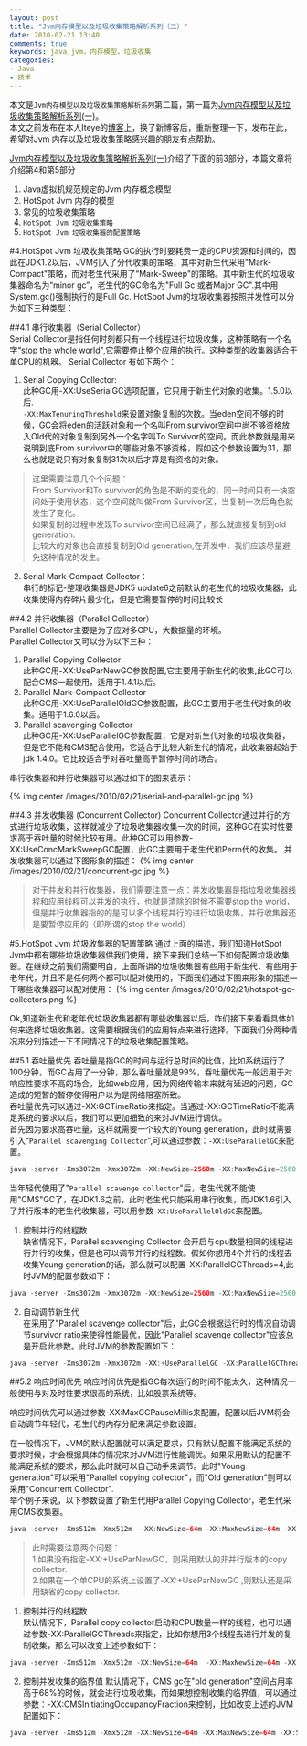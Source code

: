 ```yaml
---
layout: post
title: "Jvm内存模型以及垃圾收集策略解析系列（二）"
date: 2010-02-21 13:40
comments: true
keywords: java,jvm，内存模型，垃圾收集
categories: 
- Java
- 技术
---
```


本文是`Jvm内存模型以及垃圾收集策略解析系列`第二篇，第一篇为[Jvm内存模型以及垃圾收集策略解析系列(一)](/blog/2010/02/21/jvm-memory-and-gc/)。  
本文之前发布在本人Iteye的[博客](http://xmuzyq.iteye.com)上，换了新博客后，重新整理一下，发布在此，希望对Jvm 内存以及垃圾收集策略感兴趣的朋友有点帮助。 

[Jvm内存模型以及垃圾收集策略解析系列(一)](/blog/2010/02/21/jvm-memory-and-gc/)介绍了下面的前3部分，本篇文章将介绍第4和第5部分  

1. Java虚拟机规范规定的Jvm 内存概念模型
2. HotSpot Jvm 内存的模型
3. 常见的垃圾收集策略
4. `HotSpot Jvm 垃圾收集策略`
5. `HotSpot Jvm 垃圾收集器的配置策略`

#4.HotSpot Jvm 垃圾收集策略
GC的执行时要耗费一定的CPU资源和时间的，因此在JDK1.2以后，JVM引入了分代收集的策略，其中对新生代采用"Mark-Compact"策略，而对老生代采用了“Mark-Sweep"的策略。其中新生代的垃圾收集器命名为“minor gc”，老生代的GC命名为"Full Gc 或者Major GC".其中用System.gc()强制执行的是Full Gc.
HotSpot Jvm的垃圾收集器按照并发性可以分为如下三种类型：

<!-- more -->

##4.1 串行收集器（Serial Collector）  
Serial Collector是指任何时刻都只有一个线程进行垃圾收集，这种策略有一个名字“stop the whole world",它需要停止整个应用的执行。这种类型的收集器适合于单CPU的机器。
Serial Collector 有如下两个：  

1. Serial Copying Collector:  
此种GC用-XX:UseSerialGC选项配置，它只用于新生代对象的收集。1.5.0以后.  
`-XX:MaxTenuringThreshold`来设置对象复制的次数。当eden空间不够的时候，GC会将eden的活跃对象和一个名叫From survivor空间中尚不够资格放入Old代的对象复制到另外一个名字叫To Survivor的空间。而此参数就是用来说明到底From survivor中的哪些对象不够资格，假如这个参数设置为31，那么也就是说只有对象复制31次以后才算是有资格的对象。
>这里需要注意几个个问题：  
From Survivor和To survivor的角色是不断的变化的，同一时间只有一块空间处于使用状态，这个空间就叫做From Survivor区，当复制一次后角色就发生了变化。  
如果复制的过程中发现To survivor空间已经满了，那么就直接复制到old generation.  
比较大的对象也会直接复制到Old generation,在开发中，我们应该尽量避免这种情况的发生。  

2.  Serial  Mark-Compact Collector：   
串行的标记-整理收集器是JDK5 update6之前默认的老生代的垃圾收集器，此收集使得内存碎片最少化，但是它需要暂停的时间比较长

##4.2 并行收集器（Parallel Collector）  
Parallel Collector主要是为了应对多CPU，大数据量的环境。  
Parallel Collector又可以分为以下三种：  

1. Parallel Copying Collector  
此种GC用-XX:UseParNewGC参数配置,它主要用于新生代的收集,此GC可以配合CMS一起使用，适用于1.4.1以后。
2. Parallel Mark-Compact Collector  
此种GC用-XX:UseParallelOldGC参数配置，此GC主要用于老生代对象的收集。适用于1.6.0以后。
3. Parallel scavenging Collector  
此种GC用-XX:UseParallelGC参数配置，它是对新生代对象的垃圾收集器，但是它不能和CMS配合使用，它适合于比较大新生代的情况，此收集器起始于jdk 1.4.0。它比较适合于对吞吐量高于暂停时间的场合。

串行收集器和并行收集器可以通过如下的图来表示：  

{% img center /images/2010/02/21/serial-and-parallel-gc.jpg %}


##4.3 并发收集器 (Concurrent Collector) 
Concurrent Collector通过并行的方式进行垃圾收集，这样就减少了垃圾收集器收集一次的时间，这种GC在实时性要求高于吞吐量的时候比较有用。此种GC可以用参数-XX:UseConcMarkSweepGC配置，此GC主要用于老生代和Perm代的收集。 
并发收集器可以通过下图形象的描述：
{% img center /images/2010/02/21/concurrent-gc.jpg %}

> 对于并发和并行收集器，我们需要注意一点：并发收集器是指垃圾收集器线程和应用线程可以并发的执行，也就是清除的时候不需要stop the world，但是并行收集器指的的是可以多个线程并行的进行垃圾收集，并行收集器还是要暂停应用的（即所谓的stop the world）


#5.HotSpot Jvm 垃圾收集器的配置策略
通过上面的描述，我们知道HotSpot Jvm中都有哪些垃圾收集器供我们使用，接下来我们总结一下如何配置垃圾收集器。在继续之前我们需要明白，上面所讲的垃圾收集器有些用于新生代，有些用于老年代，并且不是任何两个都可以配对使用的，下面我们通过下图来形象的描述一下哪些收集器可以配对使用：
{% img center /images/2010/02/21/hotspot-gc-collectors.png %}

Ok,知道新生代和老年代垃圾收集器都有哪些收集器以后，咋们接下来看看具体如何来选择垃圾收集器。这需要根据我们的应用特点来进行选择。下面我们分两种情况来分别描述一下不同情况下的垃圾收集配置策略。

##5.1 吞吐量优先
吞吐量是指GC的时间与运行总时间的比值，比如系统运行了100分钟，而GC占用了一分钟，那么吞吐量就是99%，吞吐量优先一般运用于对响应性要求不高的场合，比如web应用，因为网络传输本来就有延迟的问题，GC造成的短暂的暂停使得用户以为是网络阻塞所致。  
吞吐量优先可以通过-XX:GCTimeRatio来指定。当通过-XX:GCTimeRatio不能满足系统的要求以后，我们可以更加细致的来对JVM进行调优。  
首先因为要求高吞吐量，这样就需要一个较大的Young generation，此时就需要引入“`Parallel scavenging Collector`”,可以通过参数：`-XX:UseParallelGC`来配置。  
```java Jvm config
java -server -Xms3072m -Xmx3072m -XX:NewSize=2560m -XX:MaxNewSize=2560 XX:SurvivorRatio=2 - XX:+UseParallelGC 
``` 
当年轻代使用了"`Parallel scavenge collector`"后，老生代就不能使用"CMS"GC了，在JDK1.6之前，此时老生代只能采用串行收集，而JDK1.6引入了并行版本的老生代收集器，可以用参数`-XX:UseParallelOldGC`来配置。

1. 控制并行的线程数  
缺省情况下，Parallel scavenging Collector 会开启与cpu数量相同的线程进行并行的收集，但是也可以调节并行的线程数。假如你想用4个并行的线程去收集Young generation的话，那么就可以配置-XX:ParallelGCThreads=4,此时JVM的配置参数如下：
```java Jvm config
java -server -Xms3072m -Xmx3072m -XX:NewSize=2560m -XX:MaxNewSize=2560 XX:SurvivorRatio=2 -XX:+UseParallelGC -XX:ParallelGCThreads=4
```
2. 自动调节新生代    
在采用了"Parallel scavenge collector"后，此GC会根据运行时的情况自动调节survivor ratio来使得性能最优，因此"Parallel scavenge collector"应该总是开启此参数。此时JVM的参数配置如下：
```java Jvm config
java -server -Xms3072m -Xmx3072m -XX:+UseParallelGC -XX:ParallelGCThreads=4 -XX:+UseAdaptiveSizePolicy
```
##5.2 响应时间优先
响应时间优先是指GC每次运行的时间不能太久，这种情况一般使用与对及时性要求很高的系统，比如股票系统等。  

响应时间优先可以通过参数-XX:MaxGCPauseMillis来配置，配置以后JVM将会自动调节年轻代，老生代的内存分配来满足参数设置。
  
在一般情况下，JVM的默认配置就可以满足要求，只有默认配置不能满足系统的要求时候，才会根据具体的情况来对JVM进行性能调优。如果采用默认的配置不能满足系统的要求，那么此时就可以自己动手来调节。此时"Young generation"可以采用"Parallel copying collector"，而"Old generation"则可以采用"Concurrent Collector".  
举个例子来说，以下参数设置了新生代用Parallel Copying Collector，老生代采用CMS收集器。  
```java
java -server -Xms512m -Xmx512m  -XX:NewSize=64m -XX:MaxNewSize=64m -XX:SurvivorRatio=2  -XX:+UseConcMarkSweepGC -XX:+UseParNewGC 
```
>此时需要注意两个问题：  
>1.如果没有指定-XX:+UseParNewGC，则采用默认的非并行版本的copy collector.  
>2.如果在一个单CPU的系统上设置了-XX:+UseParNewGC ,则默认还是采用缺省的copy collector.

1. 控制并行的线程数  
默认情况下，Parallel copy collector启动和CPU数量一样的线程，也可以通过参数-XX:ParallelGCThreads来指定，比如你想用3个线程去进行并发的复制收集，那么可以改变上述参数如下：
```java
java -server -Xms512m -Xmx512m -XX:NewSize=64m  -XX:MaxNewSize=64m -XX:SurvivorRatio=2        -XX:ParallelGCThreads=4 -XX:+UseConcMarkSweepGC -XX:+UseParNewGC 
```

2. 控制并发收集的临界值
默认情况下，CMS gc在"old generation"空间占用率高于68%的时候，就会进行垃圾收集，而如果想控制收集的临界值，可以通过参数：-XX:CMSInitiatingOccupancyFraction来控制，比如改变上述的JVM配置如下：
```java
java -server -Xms512m -Xmx512m -XX:NewSize=64m -XX:MaxNewSize=64m -XX:SurvivorRatio=2  -XX:ParallelGCThreads=4 -XX:+UseConcMarkSweepGC -XX:+UseParNewGC -XX:CMSInitiatingOccupancyFraction=35
```

